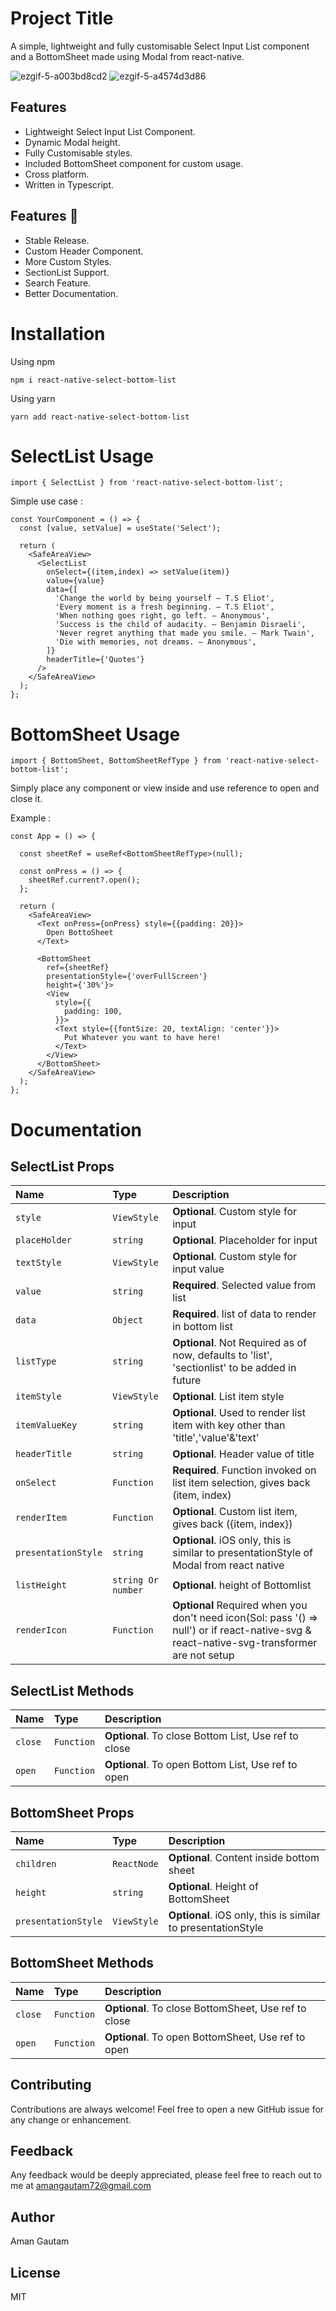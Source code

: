 # Project Title

A simple, lightweight and fully customisable Select Input List component and a BottomSheet made using Modal from react-native.

![ezgif-5-a003bd8cd2](https://user-images.githubusercontent.com/28658574/194723713-5a1af66b-f28a-4d9c-aced-c3f0e2fca139.gif) ![ezgif-5-a4574d3d86](https://user-images.githubusercontent.com/28658574/194723747-62f3d8af-eced-4003-9e26-cb0b2ce804c7.gif)

## Features

-   Lightweight Select Input List Component.
-   Dynamic Modal height.
-   Fully Customisable styles.
-   Included BottomSheet component for custom usage.
-   Cross platform.
-   Written in Typescript.

## Features :rocket:

-   Stable Release.
-   Custom Header Component.
-   More Custom Styles.
-   SectionList Support.
-   Search Feature.
-   Better Documentation.

# Installation

Using npm

```
npm i react-native-select-bottom-list
```

Using yarn

```
yarn add react-native-select-bottom-list
```

# SelectList Usage

```
import { SelectList } from 'react-native-select-bottom-list';
```

Simple use case :

```
const YourComponent = () => {
  const [value, setValue] = useState('Select');

  return (
    <SafeAreaView>
      <SelectList
        onSelect={(item,index) => setValue(item)}
        value={value}
        data={[
          'Change the world by being yourself – T.S Eliot',
          'Every moment is a fresh beginning. – T.S Eliot',
          'When nothing goes right, go left. – Anonymous',
          'Success is the child of audacity. – Benjamin Disraeli',
          'Never regret anything that made you smile. – Mark Twain',
          'Die with memories, not dreams. – Anonymous',
        ]}
        headerTitle={'Quotes'}
      />
    </SafeAreaView>
  );
};
```

# BottomSheet Usage

```
import { BottomSheet, BottomSheetRefType } from 'react-native-select-bottom-list';
```

Simply place any component or view inside <BottomSheet/> and use reference to open and close it.

Example :

```
const App = () => {

  const sheetRef = useRef<BottomSheetRefType>(null);

  const onPress = () => {
    sheetRef.current?.open();
  };

  return (
    <SafeAreaView>
      <Text onPress={onPress} style={{padding: 20}}>
        Open BottoSheet
      </Text>

      <BottomSheet
        ref={sheetRef}
        presentationStyle={'overFullScreen'}
        height={'30%'}>
        <View
          style={{
            padding: 100,
          }}>
          <Text style={{fontSize: 20, textAlign: 'center'}}>
            Put Whatever you want to have here!
          </Text>
        </View>
      </BottomSheet>
    </SafeAreaView>
  );
};
```

# Documentation

## SelectList Props

| Name                | Type               | Description                                                                                                                                |
| :------------------ | :----------------- | :----------------------------------------------------------------------------------------------------------------------------------------- |
| `style`             | `ViewStyle`        | **Optional**. Custom style for input                                                                                                       |
| `placeHolder`       | `string`           | **Optional**. Placeholder for input                                                                                                        |
| `textStyle`         | `ViewStyle`        | **Optional**. Custom style for input value                                                                                                 |
| `value`             | `string`           | **Required**. Selected value from list                                                                                                     |
| `data`              | `Object`           | **Required**. list of data to render in bottom list                                                                                        |
| `listType`          | `string`           | **Optional**. Not Required as of now, defaults to 'list', 'sectionlist' to be added in future                                              |
| `itemStyle`         | `ViewStyle`        | **Optional**. List item style                                                                                                              |
| `itemValueKey`      | `string`           | **Optional**. Used to render list item with key other than 'title','value'&'text'                                                          |
| `headerTitle`       | `string`           | **Optional**. Header value of title                                                                                                        |
| `onSelect`          | `Function`         | **Required**. Function invoked on list item selection, gives back (item, index)                                                            |
| `renderItem`        | `Function`         | **Optional**. Custom list item, gives back ({item, index})                                                                                 |
| `presentationStyle` | `string`           | **Optional**. iOS only, this is similar to presentationStyle of Modal from react native                                                    |
| `listHeight`        | `string Or number` | **Optional**. height of Bottomlist                                                                                                         |
| `renderIcon`        | `Function`         | **Optional** Required when you don't need icon(Sol: pass '() => null') or if react-native-svg & react-native-svg-transformer are not setup |

## SelectList Methods

| Name    | Type       | Description                                          |
| :------ | :--------- | :--------------------------------------------------- |
| `close` | `Function` | **Optional**. To close Bottom List, Use ref to close |
| `open`  | `Function` | **Optional**. To open Bottom List, Use ref to open   |

## BottomSheet Props

| Name                | Type        | Description                                                  |
| :------------------ | :---------- | :----------------------------------------------------------- |
| `children`          | `ReactNode` | **Optional**. Content inside bottom sheet                    |
| `height`            | `string`    | **Optional**. Height of BottomSheet                          |
| `presentationStyle` | `ViewStyle` | **Optional**. iOS only, this is similar to presentationStyle |

## BottomSheet Methods

| Name    | Type       | Description                                          |
| :------ | :--------- | :--------------------------------------------------- |
| `close` | `Function` | **Optional**. To close BottomSheet, Use ref to close |
| `open`  | `Function` | **Optional**. To open BottomSheet, Use ref to open   |

## Contributing

Contributions are always welcome! Feel free to open a new GitHub issue for any change or enhancement.

## Feedback

Any feedback would be deeply appreciated, please feel free to reach out to me at amangautam72@gmail.com

## Author

Aman Gautam

## License

MIT
